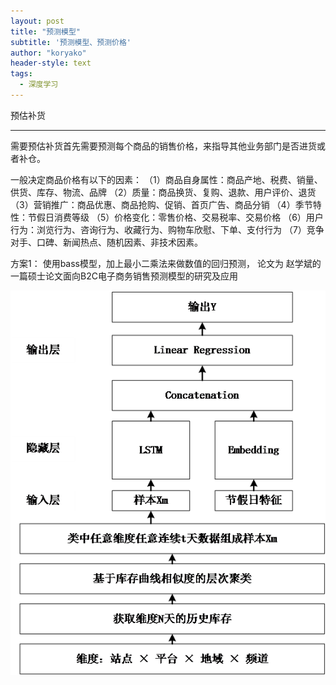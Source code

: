 ```yaml
---
layout: post
title: "预测模型"
subtitle: '预测模型、预测价格'
author: "koryako"
header-style: text
tags:
  - 深度学习
---
```


预估补货

---

需要预估补货首先需要预测每个商品的销售价格，来指导其他业务部门是否进货或者补仓。

一般决定商品价格有以下的因素：
（1）商品自身属性：商品产地、税费、销量、供货、库存、物流、品牌
（2）质量：商品换货、复购、退款、用户评价、退货
（3）营销推广：商品优惠、商品抢购、促销、首页广告、商品分销
（4）季节特性：节假日消费等级
（5）价格变化：零售价格、交易税率、交易价格
（6）用户行为：浏览行为、咨询行为、收藏行为、购物车欣慰、下单、支付行为
（7）竞争对手、口碑、新闻热点、随机因素、非技术因素。


方案1： 使用bass模型，加上最小二乘法来做数值的回归预测， 论文为 赵学斌的一篇硕士论文面向B2C电子商务销售预测模型的研究及应用



![](https://github.com/koryako/koryako.github.io/blob/master/img/lstm.png.png)
